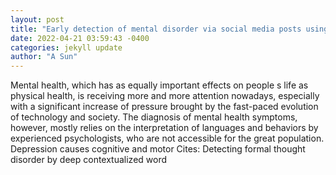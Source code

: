 ```yaml
--- 
layout: post 
title: "Early detection of mental disorder via social media posts using deep learning models" 
date: 2022-04-21 03:59:43 -0400 
categories: jekyll update 
author: "A Sun" 
--- 
```

Mental health, which has as equally important effects on people s life as physical health, is receiving more and more attention nowadays, especially with a significant increase of pressure brought by the fast-paced evolution of technology and society. The diagnosis of mental health symptoms, however, mostly relies on the interpretation of languages and behaviors by experienced psychologists, who are not accessible for the great population. Depression causes cognitive and motor Cites: Detecting formal thought disorder by deep contextualized word